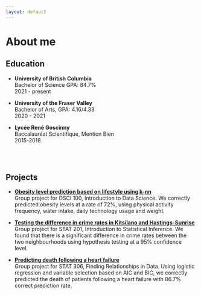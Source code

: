 ```yaml
---
layout: default
---
```


# About me

## Education

- **University of British Columbia** <br>
  Bachelor of Science GPA: 84.7% <br>
  2021 - present
  
- **University of the Fraser Valley** <br>
  Bachelor of Arts, GPA: 4.16/4.33  <br>
  2020 - 2021
 
- **Lycée René Goscinny** <br>
  Baccalauréat Scientifique, Mention Bien <br>
  2015-2018
<br>
<br>

## Projects

- [**Obesity level prediction based on lifestyle using k-nn**](dsci_100.html) <br>
  Group project for DSCI 100, Introduction to Data Science. We correctly predicted obesity levels at a rate of 72%, using physical activity frequency, water intake, daily technology usage and weight. <br>
  
- [**Testing the difference in crime rates in Kitsilano and Hastings-Sunrise**](stat_201.html)<br>
  Group project for STAT 201, Introduction to Statistical Inference. We found that there is a significant difference in crime rates between the two neighbourhoods using hypothesis testing at a 95% confidence level. <br>
  
  
- [**Predicting death following a heart failure**](stat_306.html) <br>
  Group project for STAT 306, Finding Relationships in Data. Using logistic regression and variable selection based on AIC and BIC, we correctly predicted the death of patients following a heart failure with 86.7% correct prediction rate.
